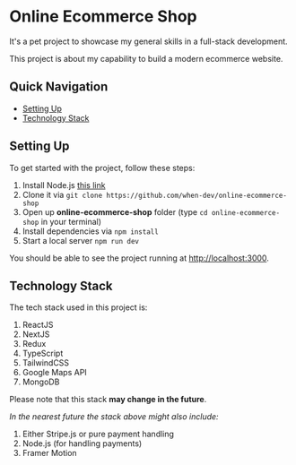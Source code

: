 # Online Ecommerce Shop

It's a pet project to showcase my general skills in a full-stack development.

This project is about my capability to build a modern ecommerce website.

## Quick Navigation

- [Setting Up](#Setting-Up)
- [Technology Stack](#Technology-Stack)

## Setting Up

To get started with the project, follow these steps:

1. Install Node.js [this link](https://nodejs.org/en/download/)
2. Clone it via `git clone https://github.com/when-dev/online-ecommerce-shop`
3. Open up **online-ecommerce-shop** folder (type `cd online-ecommerce-shop` in your terminal)
4. Install dependencies via `npm install`
5. Start a local server `npm run dev`

You should be able to see the project running at [http://localhost:3000](http://localhost:3000).

## Technology Stack

The tech stack used in this project is:

1. ReactJS
2. NextJS
3. Redux
4. TypeScript
5. TailwindCSS
6. Google Maps API
7. MongoDB

Please note that this stack **may change in the future**.

_In the nearest future the stack above might also include:_

1. Either Stripe.js or pure payment handling
2. Node.js (for handling payments)
3. Framer Motion